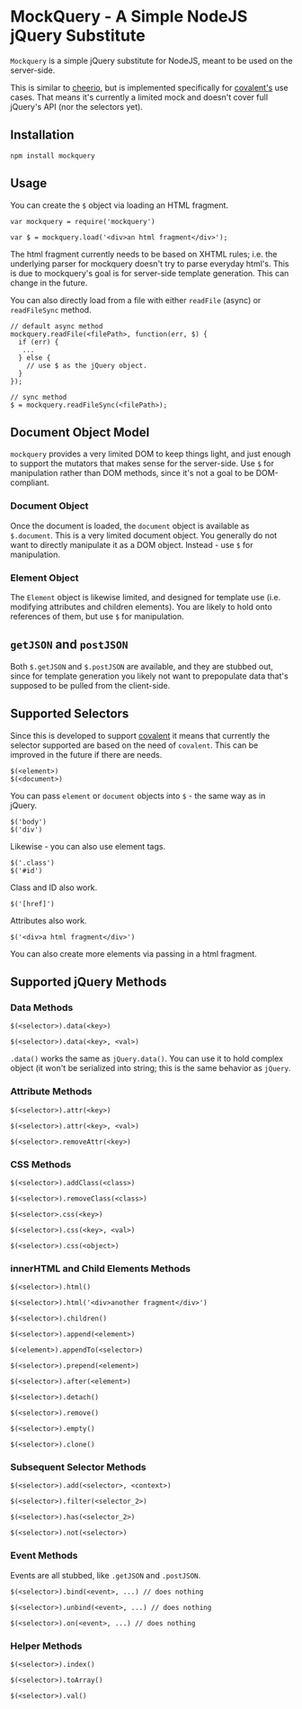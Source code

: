 # MockQuery - A Simple NodeJS jQuery Substitute

`Mockquery` is a simple jQuery substitute for NodeJS, meant to be used on the server-side.

This is similar to [cheerio](https://github.com/MatthewMueller/cheerio), but is implemented specifically for
[covalent's](http://github.com/yinso/covalent) use cases. That means it's currently a limited mock and doesn't cover
full jQuery's API (nor the selectors yet).

## Installation

    npm install mockquery

## Usage

You can create the `$` object via loading an HTML fragment.

    var mockquery = require('mockquery')

    var $ = mockquery.load('<div>an html fragment</div>');

The html fragment currently needs to be based on XHTML rules; i.e. the underlying parser for mockquery doesn't try to parse
everyday html's. This is due to mockquery's goal is for server-side template generation. This can change in the future.

You can also directly load from a file with either `readFile` (async) or `readFileSync` method.

    // default async method
    mockquery.readFile(<filePath>, function(err, $) {
      if (err) {
       ...
      } else {
        // use $ as the jQuery object.
      }
    });

    // sync method
    $ = mockquery.readFileSync(<filePath>);


## Document Object Model

`mockquery` provides a very limited DOM to keep things light, and just enough to support the mutators that makes sense
for the server-side. Use `$` for manipulation rather than DOM methods, since it's not a goal to be DOM-compliant.

### Document Object

Once the document is loaded, the `document` object is available as `$.document`. This is a very limited document object.
You generally do not want to directly manipulate it as a DOM object. Instead - use `$` for manipulation.

### Element Object

The `Element` object is likewise limited, and designed for template use (i.e. modifying attributes and children elements).
You are likely to hold onto references of them, but use `$` for manipulation.

## `getJSON` and `postJSON`

Both `$.getJSON` and `$.postJSON` are available, and they are stubbed out, since for template generation you likely not
want to prepopulate data that's supposed to be pulled from the client-side.

## Supported Selectors

Since this is developed to support [covalent](http://github.com/yinso/covalent) it means that currently the selector
supported are based on the need of `covalent`. This can be improved in the future if there are needs.


    $(<element>)
    $(<document>)

You can pass `element` or `document` objects into `$` - the same way as in jQuery.

    $('body')
    $('div')

Likewise - you can also use element tags.

    $('.class')
    $('#id')

Class and ID also work.

    $('[href]')

Attributes also work.

    $('<div>a html fragment</div>')

You can also create more elements via passing in a html fragment.

## Supported jQuery Methods

### Data Methods

    $(<selector>).data(<key>)

    $(<selector>).data(<key>, <val>)

`.data()` works the same as `jQuery.data()`. You can use it to hold complex object (it won't be serialized into string;
this is the same behavior as `jQuery`.

### Attribute Methods

    $(<selector>).attr(<key>)

    $(<selector>).attr(<key>, <val>)

    $(<selector>.removeAttr(<key>)

### CSS Methods

    $(<selector>).addClass(<class>)

    $(<selector>).removeClass(<class>)

    $(<selector>.css(<key>)

    $(<selector>).css(<key>, <val>)

    $(<selector>).css(<object>)

### innerHTML and Child Elements Methods

    $(<selector>).html()

    $(<selector>).html('<div>another fragment</div>')

    $(<selector>).children()

    $(<selector>).append(<element>)

    $(<element>).appendTo(<selector>)

    $(<selector>).prepend(<element>)

    $(<selector>).after(<element>)

    $(<selector>).detach()

    $(<selector>).remove()

    $(<selector>).empty()

    $(<selector>).clone()

### Subsequent Selector Methods

    $(<selector>).add(<selector>, <context>)

    $(<selector>).filter(<selector_2>)

    $(<selector>).has(<selector_2>)

    $(<selector>).not(<selector>)

### Event Methods

Events are all stubbed, like `.getJSON` and `.postJSON`.

    $(<selector>).bind(<event>, ...) // does nothing

    $(<selector>).unbind(<event>, ...) // does nothing

    $(<selector>).on(<event>, ...) // does nothing

### Helper Methods


    $(<selector>).index()

    $(<selector>).toArray()

    $(<selector>).val()



